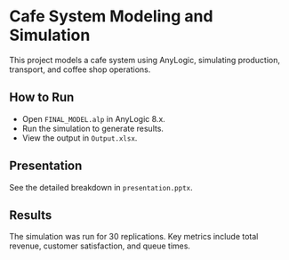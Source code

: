 # Cafe System Modeling and Simulation

This project models a cafe system using AnyLogic, simulating production, transport, and coffee shop operations.

## How to Run
- Open `FINAL_MODEL.alp` in AnyLogic 8.x.
- Run the simulation to generate results.
- View the output in `Output.xlsx`.

## Presentation
See the detailed breakdown in `presentation.pptx`.

## Results
The simulation was run for 30 replications. Key metrics include total revenue, customer satisfaction, and queue times.

